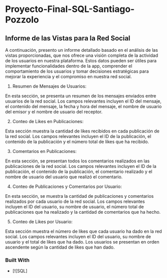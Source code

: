 # Proyecto-Final-SQL-Santiago-Pozzolo

## Informe de las Vistas para la Red Social


A continuación, presento un informe detallado basado en el análisis de las vistas proporcionadas, que nos ofrece una visión completa de la actividad de los usuarios en nuestra plataforma. Estos datos pueden ser útiles para implementar funcionalidades dentro de la app, comprender el comportamiento de los usuarios y tomar decisiones estratégicas para mejorar la experiencia y el compromiso en nuestra red social.

1. Resumen de Mensajes de Usuarios:

En esta sección, se presenta un resumen de los mensajes enviados entre usuarios de la red social. Los campos relevantes incluyen el ID del mensaje, el contenido del mensaje, la fecha y hora del mensaje, el nombre de usuario del emisor y el nombre de usuario del receptor.

2. Conteo de Likes en Publicaciones:

Esta sección muestra la cantidad de likes recibidos en cada publicación de la red social. Los campos relevantes incluyen el ID de la publicación, el contenido de la publicación y el número total de likes que ha recibido.

3. Comentarios en Publicaciones:

En esta sección, se presentan todos los comentarios realizados en las publicaciones de la red social. Los campos relevantes incluyen el ID de la publicación, el contenido de la publicación, el comentario realizado y el nombre de usuario del usuario que realizó el comentario.

4. Conteo de Publicaciones y Comentarios por Usuario:

En esta sección, se muestra la cantidad de publicaciones y comentarios realizados por cada usuario de la red social. Los campos relevantes incluyen el ID del usuario, su nombre de usuario, el número total de publicaciones que ha realizado y la cantidad de comentarios que ha hecho.

5. Conteo de Likes por Usuario:

Esta sección muestra el número de likes que cada usuario ha dado en la red social. Los campos relevantes incluyen el ID del usuario, su nombre de usuario y el total de likes que ha dado. Los usuarios se presentan en orden ascendente según la cantidad de likes que han dado.


### Built With



* [![SQL]
